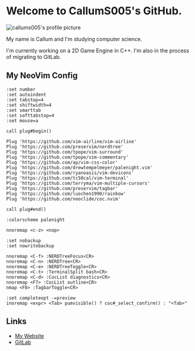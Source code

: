 # Welcome to CallumS005's GitHub.

![callums005's profile picture](https://avatars.githubusercontent.com/u/59845571?s=400&u=50d0164862bc1167a8573b440b12c25beec7feaa&v=4)

My name is Callum and I'm studying computer science.

I'm currently working on a 2D Game Engine in C++. I'm also in the process of migrating to GitLab.

## My NeoVim Config

```vim
:set number
:set autoindent
:set tabstop=4
:set shiftwidth=4
:set smarttab
:set softtabstop=4
:set mouse=a

call plug#begin()

Plug 'https://github.com/vim-airline/vim-airline'
Plug 'https://github.com/preservim/nerdtree'
Plug 'https://github.com/tpope/vim-surround'
Plug 'https://github.com/tpope/vim-commentary'
Plug 'https://github.com/ap/vim-css-color'
Plug 'https://github.com/drewtempelmeyer/palenight.vim'
Plug 'https://github.com/ryanoasis/vim-devicons'
Plug 'https://github.com/tc50cal/vim-terminal'
Plug 'https://github.com/terryma/vim-multiple-cursors'
Plug 'https://github.com/preservim/tagbar'
Plug 'https://github.com/luochen1990/rainbow'
Plug 'https://github.com/neoclide/coc.nvim'

call plug#end()

:colorscheme palenight

nnoremap <c-z> <nop>

:set nobackup
:set nowritebackup

nnoremap <C-f> :NERDTreeFocus<CR>
nnoremap <C-n> :NERDTree<CR>
nnoremap <C-e> :NERDTreeToggle<CR>
nnoremap <C-t> :TerminalSplit bash<CR>
nnoremap <C-d> :CocList diagnostics<CR>
nnoremap <F7> :CocList outline<CR>
nmap <F8> :TagbarToggle<CR>

:set completeopt -=preview
inoremap <expr> <Tab> pumvisible() ? coc#_select_confirm() : "<Tab>"
```

## Links
- [My Website](https://callums005.net)
- [GitLab](https://gitlab.com/CallumS005)
